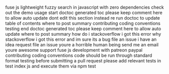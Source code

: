 fuse js lightweight fuzzy search in javascript with zero dependencies check out the demo usage start doctoc generated toc please keep comment here to allow auto update dont edit this section instead re run doctoc to update table of contents where to post summary contributing coding conventions testing end doctoc generated toc please keep comment here to allow auto update where to post summary how do i stackoverflow i got this error why stackoverflow i got this error and im sure its a bug file an issue i have an idea request file an issue youre a horrible human being send me an email youre awesome support fuse js development with patreon paypal contributing coding conventions code should be run through standard format testing before submitting a pull request please add relevant tests in test index js and execute them via npm test